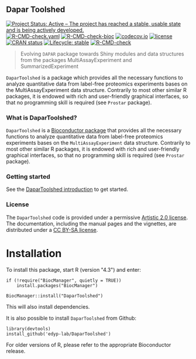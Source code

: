 ## Dapar Toolshed

<!-- badges: start -->
[![Project Status: Active – The project has reached a stable, usable state and is being actively developed.](https://www.repostatus.org/badges/latest/active.svg)](https://www.repostatus.org/#active)
[![R-CMD-check.yaml](https://github.com/edyp-lab/DaparToolshed/actions/workflows/check-standard.yaml/badge.svg)](https://github.com/edyp-lab/DaparToolshed/actions/workflows/check-standard.yaml)
[![R-CMD-check-bioc](https://github.com/edyp-lab/DaparToolshed/actions/workflows/check-bioc.yml/badge.svg)](https://github.com/edyp-lab/DaparToolshed/actions/workflows/check-bioc.yml)
[![codecov.io](https://codecov.io/github/edyp-lab/DaparToolshed/coverage.svg?branch=master)](https://codecov.io/github/edyp-lab/DaparToolshed?branch=master)
[![license](https://img.shields.io/badge/license-Artistic--2.0-brightgreen.svg)](https://opensource.org/licenses/Artistic-2.0)
[![CRAN status](https://www.r-pkg.org/badges/version/DaparToolshed)](https://CRAN.R-project.org/package=DaparToolshed)
[![Lifecycle: stable](https://img.shields.io/badge/lifecycle-stable-brightgreen.svg)](https://lifecycle.r-lib.org/articles/stages.html#stable)
[![R-CMD-check](https://github.com/edyp-lab/DaparToolshed/actions/workflows/R-CMD-check.yaml/badge.svg)](https://github.com/edyp-lab/DaparToolshed/actions/workflows/R-CMD-check.yaml)
<!-- badges: end -->
> Evolving `DAPAR` package towards Shiny modules and data structures from the 
packages MultiAssayExperiment and SummarizedExperiment




`DaparToolshed` is a package which provides all the necessary functions to 
analyze quantitative data from label-free proteomics experiments bases on the 
MultiAssayExperiment data structure.
Contrarily to most other similar R packages, it is endowed with rich and 
user-friendly graphical interfaces, so that no programming skill is 
required (see `Prostar` package).




### What is DaparToolshed?

`DaparToolshed` is a [Bioconductor
package](http://bioconductor.org/packages/omXplore) that provides all the 
necessary functions to analyze quantitative data from label-free proteomics 
experiments bases on the `MultiAssayExperiment` data structure.
Contrarily to most other similar R packages, it is endowed with rich and 
user-friendly graphical interfaces, so that no programming skill is 
required (see `Prostar` package).



### Getting started

See the
[DaparToolshed introduction](https://edyp-lab.github.io/DaparToolshed/articles/DaparToolshed.html)
to get started.



### License

The `DaparToolshed` code is provided under a permissive [Artistic 2.0
license](https://opensource.org/licenses/Artistic-2.0). The
documentation, including the manual pages and the vignettes, are
distributed under a [CC BY-SA
license](https://creativecommons.org/licenses/by-sa/4.0/).


# Installation

To install this package, start R (version "4.3") and enter:

```
if (!require("BiocManager", quietly = TRUE))
    install.packages("BiocManager")

BiocManager::install("DaparToolshed")
```

This will also install dependencies.

It is also possible to install `DaparToolshed` from Github:

```
library(devtools)
install_github('edyp-lab/DaparToolshed')

```

For older versions of R, please refer to the appropriate Bioconductor release.


